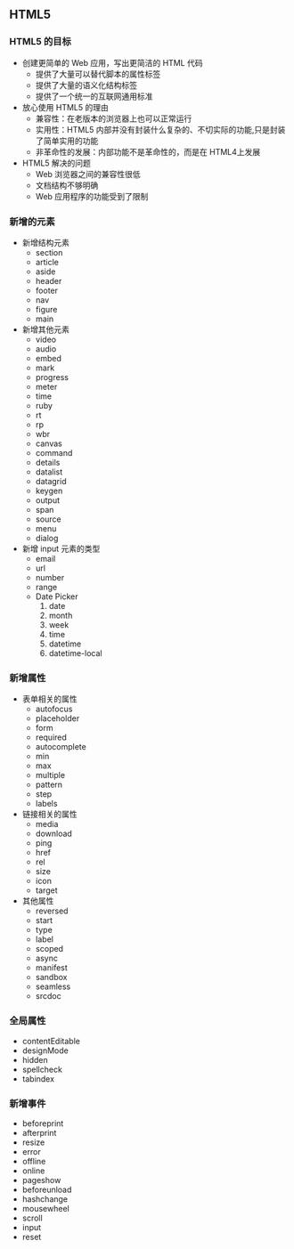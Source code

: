 ## HTML5
### HTML5 的目标
  - 创建更简单的 Web 应用，写出更简洁的 HTML 代码
    - 提供了大量可以替代脚本的属性标签
    - 提供了大量的语义化结构标签
    - 提供了一个统一的互联网通用标准
  - 放心使用 HTML5 的理由
    - 兼容性：在老版本的浏览器上也可以正常运行
    - 实用性：HTML5 内部并没有封装什么复杂的、不切实际的功能,只是封装了简单实用的功能
    - 非革命性的发展：内部功能不是革命性的，而是在 HTML4上发展
  - HTML5 解决的问题
    - Web 浏览器之间的兼容性很低
    - 文档结构不够明确
    - Web 应用程序的功能受到了限制

### 新增的元素
  - 新增结构元素
    - section
    - article
    - aside
    - header
    - footer
    - nav
    - figure
    - main
  - 新增其他元素
    - video
    - audio
    - embed
    - mark
    - progress
    - meter
    - time
    - ruby
    - rt
    - rp
    - wbr
    - canvas
    - command
    - details
    - datalist
    - datagrid
    - keygen
    - output
    - span
    - source
    - menu
    - dialog
  - 新增 input 元素的类型
    - email
    - url
    - number
    - range
    - Date Picker
      1. date
      2. month
      3. week
      4. time
      5. datetime
      6. datetime-local

### 新增属性
  - 表单相关的属性
    - autofocus
    - placeholder
    - form
    - required
    - autocomplete
    - min
    - max
    - multiple
    - pattern
    - step
    - labels
  - 链接相关的属性
    - media
    - download
    - ping
    - href
    - rel
    - size
    - icon
    - target
  - 其他属性
    - reversed
    - start
    - type
    - label
    - scoped
    - async
    - manifest
    - sandbox
    - seamless
    - srcdoc

### 全局属性
  - contentEditable
  - designMode
  - hidden
  - spellcheck
  - tabindex
### 新增事件
  - beforeprint
  - afterprint
  - resize
  - error
  - offline
  - online
  - pageshow
  - beforeunload
  - hashchange
  - mousewheel
  - scroll
  - input
  - reset

